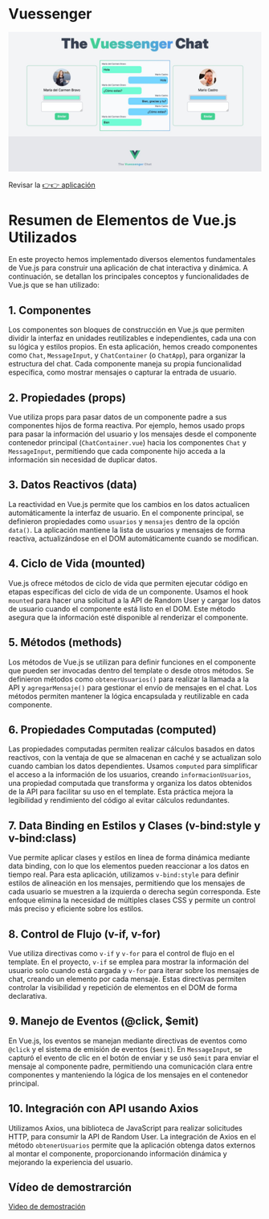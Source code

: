 # Vuessenger

![Captura de la aplicación web Vuessenger](./public/vuessenger.jpg)


Revisar la [👉👉 aplicación](https://vuessenger.vercel.app/)

# Resumen de Elementos de Vue.js Utilizados

En este proyecto hemos implementado diversos elementos fundamentales de Vue.js para construir una aplicación de chat interactiva y dinámica. A continuación, se detallan los principales conceptos y funcionalidades de Vue.js que se han utilizado:

## 1. Componentes

Los componentes son bloques de construcción en Vue.js que permiten dividir la interfaz en unidades reutilizables e independientes, cada una con su lógica y estilos propios. En esta aplicación, hemos creado componentes como `Chat`, `MessageInput`, y `ChatContainer` (o `ChatApp`), para organizar la estructura del chat. Cada componente maneja su propia funcionalidad específica, como mostrar mensajes o capturar la entrada de usuario.

## 2. Propiedades (props)

Vue utiliza props para pasar datos de un componente padre a sus componentes hijos de forma reactiva. Por ejemplo, hemos usado props para pasar la información del usuario y los mensajes desde el componente contenedor principal (`ChatContainer.vue`) hacia los componentes `Chat` y `MessageInput`, permitiendo que cada componente hijo acceda a la información sin necesidad de duplicar datos.

## 3. Datos Reactivos (data)

La reactividad en Vue.js permite que los cambios en los datos actualicen automáticamente la interfaz de usuario. En el componente principal, se definieron propiedades como `usuarios` y `mensajes` dentro de la opción `data()`. La aplicación mantiene la lista de usuarios y mensajes de forma reactiva, actualizándose en el DOM automáticamente cuando se modifican.

## 4. Ciclo de Vida (mounted)

Vue.js ofrece métodos de ciclo de vida que permiten ejecutar código en etapas específicas del ciclo de vida de un componente. Usamos el hook `mounted` para hacer una solicitud a la API de Random User y cargar los datos de usuario cuando el componente está listo en el DOM. Este método asegura que la información esté disponible al renderizar el componente.

## 5. Métodos (methods)

Los métodos de Vue.js se utilizan para definir funciones en el componente que pueden ser invocadas dentro del template o desde otros métodos. Se definieron métodos como `obtenerUsuarios()` para realizar la llamada a la API y `agregarMensaje()` para gestionar el envío de mensajes en el chat. Los métodos permiten mantener la lógica encapsulada y reutilizable en cada componente.

## 6. Propiedades Computadas (computed)

Las propiedades computadas permiten realizar cálculos basados en datos reactivos, con la ventaja de que se almacenan en caché y se actualizan solo cuando cambian los datos dependientes. Usamos `computed` para simplificar el acceso a la información de los usuarios, creando `informacionUsuarios`, una propiedad computada que transforma y organiza los datos obtenidos de la API para facilitar su uso en el template. Esta práctica mejora la legibilidad y rendimiento del código al evitar cálculos redundantes.

## 7. Data Binding en Estilos y Clases (v-bind:style y v-bind:class)

Vue permite aplicar clases y estilos en línea de forma dinámica mediante data binding, con lo que los elementos pueden reaccionar a los datos en tiempo real. Para esta aplicación, utilizamos `v-bind:style` para definir estilos de alineación en los mensajes, permitiendo que los mensajes de cada usuario se muestren a la izquierda o derecha según corresponda. Este enfoque elimina la necesidad de múltiples clases CSS y permite un control más preciso y eficiente sobre los estilos.

## 8. Control de Flujo (v-if, v-for)

Vue utiliza directivas como `v-if` y `v-for` para el control de flujo en el template. En el proyecto, `v-if` se emplea para mostrar la información del usuario solo cuando está cargada y `v-for` para iterar sobre los mensajes de chat, creando un elemento por cada mensaje. Estas directivas permiten controlar la visibilidad y repetición de elementos en el DOM de forma declarativa.

## 9. Manejo de Eventos (@click, $emit)

En Vue.js, los eventos se manejan mediante directivas de eventos como `@click` y el sistema de emisión de eventos (`$emit`). En `MessageInput`, se capturó el evento de clic en el botón de enviar y se usó `$emit` para enviar el mensaje al componente padre, permitiendo una comunicación clara entre componentes y manteniendo la lógica de los mensajes en el contenedor principal.

## 10. Integración con API usando Axios

Utilizamos Axios, una biblioteca de JavaScript para realizar solicitudes HTTP, para consumir la API de Random User. La integración de Axios en el método `obtenerUsuarios` permite que la aplicación obtenga datos externos al montar el componente, proporcionando información dinámica y mejorando la experiencia del usuario.

## Vídeo de demostrarción

[Video de demostración](./public/vuessenger.mp4)